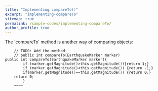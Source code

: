 ```yaml
---
title: "Implementing compareTo()"
excerpt: "implementing-compareTo"
sitemap: true
permalink: /sample-codes/implementing-compareTo/
author_profile: true
---
```

The 'compareTo' method is another way of comparing objects:


~~~~
	// TODO: Add the method:
	// public int compareTo(EarthquakeMarker marker)
public int compareTo(EarthquakeMarker marker){
		if (marker.getMagnitude()>this.getMagnitude()){return 1;}
		if (marker.getMagnitude()<this.getMagnitude()) {return -1;}
		if(marker.getMagnitude()==this.getMagnitude()) {return 0;}
	return 0;
		}
    ~~~~
